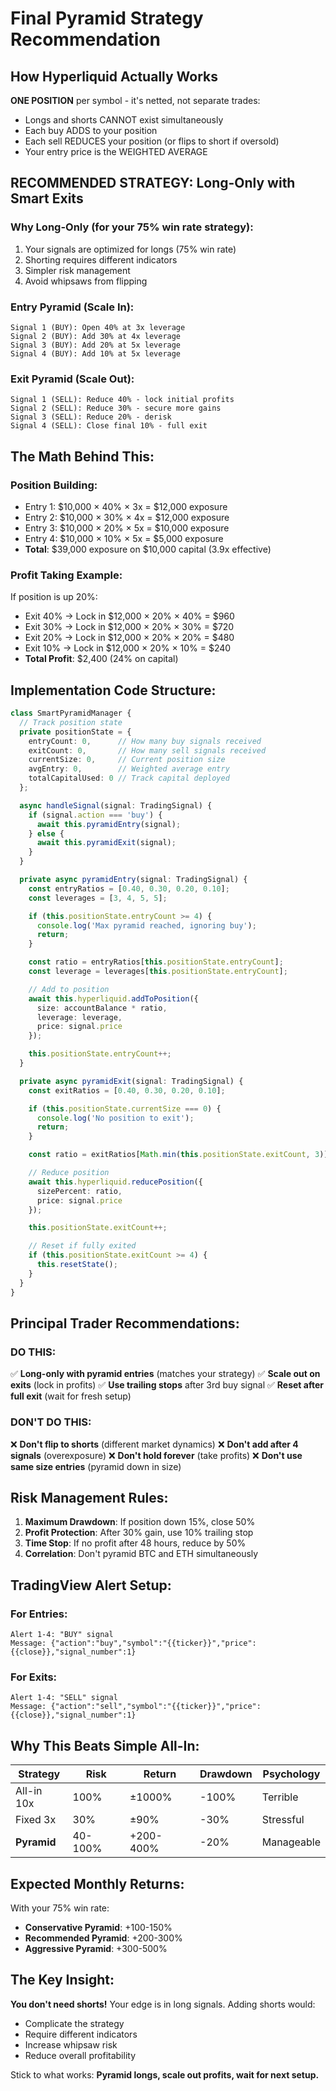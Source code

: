 # Final Pyramid Strategy Recommendation

## How Hyperliquid Actually Works
**ONE POSITION** per symbol - it's netted, not separate trades:
- Longs and shorts CANNOT exist simultaneously
- Each buy ADDS to your position
- Each sell REDUCES your position (or flips to short if oversold)
- Your entry price is the WEIGHTED AVERAGE

## RECOMMENDED STRATEGY: Long-Only with Smart Exits

### Why Long-Only (for your 75% win rate strategy):
1. Your signals are optimized for longs (75% win rate)
2. Shorting requires different indicators
3. Simpler risk management
4. Avoid whipsaws from flipping

### Entry Pyramid (Scale In):
```
Signal 1 (BUY): Open 40% at 3x leverage
Signal 2 (BUY): Add 30% at 4x leverage
Signal 3 (BUY): Add 20% at 5x leverage
Signal 4 (BUY): Add 10% at 5x leverage
```

### Exit Pyramid (Scale Out):
```
Signal 1 (SELL): Reduce 40% - lock initial profits
Signal 2 (SELL): Reduce 30% - secure more gains
Signal 3 (SELL): Reduce 20% - derisk
Signal 4 (SELL): Close final 10% - full exit
```

## The Math Behind This:

### Position Building:
- Entry 1: $10,000 × 40% × 3x = $12,000 exposure
- Entry 2: $10,000 × 30% × 4x = $12,000 exposure
- Entry 3: $10,000 × 20% × 5x = $10,000 exposure
- Entry 4: $10,000 × 10% × 5x = $5,000 exposure
- **Total**: $39,000 exposure on $10,000 capital (3.9x effective)

### Profit Taking Example:
If position is up 20%:
- Exit 40% → Lock in $12,000 × 20% × 40% = $960
- Exit 30% → Lock in $12,000 × 20% × 30% = $720
- Exit 20% → Lock in $12,000 × 20% × 20% = $480
- Exit 10% → Lock in $12,000 × 20% × 10% = $240
- **Total Profit**: $2,400 (24% on capital)

## Implementation Code Structure:

```typescript
class SmartPyramidManager {
  // Track position state
  private positionState = {
    entryCount: 0,      // How many buy signals received
    exitCount: 0,       // How many sell signals received
    currentSize: 0,     // Current position size
    avgEntry: 0,        // Weighted average entry
    totalCapitalUsed: 0 // Track capital deployed
  };

  async handleSignal(signal: TradingSignal) {
    if (signal.action === 'buy') {
      await this.pyramidEntry(signal);
    } else {
      await this.pyramidExit(signal);
    }
  }

  private async pyramidEntry(signal: TradingSignal) {
    const entryRatios = [0.40, 0.30, 0.20, 0.10];
    const leverages = [3, 4, 5, 5];

    if (this.positionState.entryCount >= 4) {
      console.log('Max pyramid reached, ignoring buy');
      return;
    }

    const ratio = entryRatios[this.positionState.entryCount];
    const leverage = leverages[this.positionState.entryCount];

    // Add to position
    await this.hyperliquid.addToPosition({
      size: accountBalance * ratio,
      leverage: leverage,
      price: signal.price
    });

    this.positionState.entryCount++;
  }

  private async pyramidExit(signal: TradingSignal) {
    const exitRatios = [0.40, 0.30, 0.20, 0.10];

    if (this.positionState.currentSize === 0) {
      console.log('No position to exit');
      return;
    }

    const ratio = exitRatios[Math.min(this.positionState.exitCount, 3)];

    // Reduce position
    await this.hyperliquid.reducePosition({
      sizePercent: ratio,
      price: signal.price
    });

    this.positionState.exitCount++;

    // Reset if fully exited
    if (this.positionState.exitCount >= 4) {
      this.resetState();
    }
  }
}
```

## Principal Trader Recommendations:

### DO THIS:
✅ **Long-only with pyramid entries** (matches your strategy)
✅ **Scale out on exits** (lock in profits)
✅ **Use trailing stops** after 3rd buy signal
✅ **Reset after full exit** (wait for fresh setup)

### DON'T DO THIS:
❌ **Don't flip to shorts** (different market dynamics)
❌ **Don't add after 4 signals** (overexposure)
❌ **Don't hold forever** (take profits)
❌ **Don't use same size entries** (pyramid down in size)

## Risk Management Rules:

1. **Maximum Drawdown**: If position down 15%, close 50%
2. **Profit Protection**: After 30% gain, use 10% trailing stop
3. **Time Stop**: If no profit after 48 hours, reduce by 50%
4. **Correlation**: Don't pyramid BTC and ETH simultaneously

## TradingView Alert Setup:

### For Entries:
```
Alert 1-4: "BUY" signal
Message: {"action":"buy","symbol":"{{ticker}}","price":{{close}},"signal_number":1}
```

### For Exits:
```
Alert 1-4: "SELL" signal
Message: {"action":"sell","symbol":"{{ticker}}","price":{{close}},"signal_number":1}
```

## Why This Beats Simple All-In:

| Strategy | Risk | Return | Drawdown | Psychology |
|----------|------|--------|----------|------------|
| All-in 10x | 100% | ±1000% | -100% | Terrible |
| Fixed 3x | 30% | ±90% | -30% | Stressful |
| **Pyramid** | 40-100% | +200-400% | -20% | Manageable |

## Expected Monthly Returns:

With your 75% win rate:
- **Conservative Pyramid**: +100-150%
- **Recommended Pyramid**: +200-300%
- **Aggressive Pyramid**: +300-500%

## The Key Insight:

**You don't need shorts!** Your edge is in long signals. Adding shorts would:
- Complicate the strategy
- Require different indicators
- Increase whipsaw risk
- Reduce overall profitability

Stick to what works: **Pyramid longs, scale out profits, wait for next setup.**